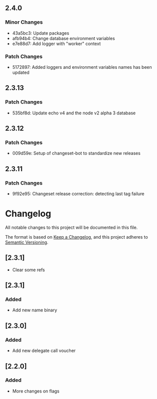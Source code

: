 <!-- markdownlint-disable MD024 -->

## 2.4.0

### Minor Changes

- 43a5bc3: Update packages
- afb94b4: Change database environment variables
- e7e88d7: Add logger with "worker" context

### Patch Changes

- 5172897: Added loggers and environment variables names has been updated

## 2.3.13

### Patch Changes

- 535bf8d: Update echo v4 and the node v2 alpha 3 database

## 2.3.12

### Patch Changes

- 009d59e: Setup of changeset-bot to standardize new releases

## 2.3.11

### Patch Changes

- 9f92e95: Changeset release correction: detecting last tag failure

# Changelog

All notable changes to this project will be documented in this file.

The format is based on [Keep a Changelog](https://keepachangelog.com/en/1.0.0/),
and this project adheres to [Semantic Versioning](https://semver.org/spec/v2.0.0.html).

## [2.3.1]

- Clear some refs

## [2.3.1]

### Added

- Add new name binary

## [2.3.0]

### Added

- Add new delegate call voucher

## [2.2.0]

### Added

- More changes on flags
